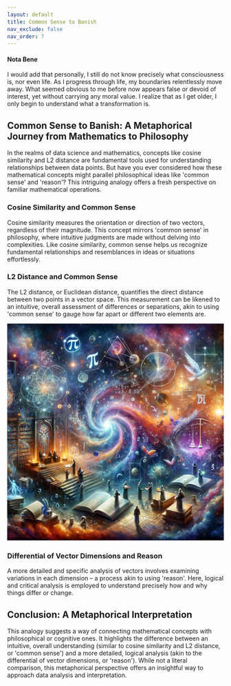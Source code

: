 ```yaml
---
layout: default
title: Common Sense to Banish
nav_exclude: false
nav_order: 7
---
```


#### Nota Bene
I would add that personally, I still do not know precisely what consciousness is, nor even life. As I progress through life, my boundaries relentlessly move away. What seemed obvious to me before now appears false or devoid of interest, yet without carrying any moral value. I realize that as I get older, I only begin to understand what a transformation is.

## Common Sense to Banish: A Metaphorical Journey from Mathematics to Philosophy

In the realms of data science and mathematics, concepts like cosine similarity and L2 distance are fundamental tools used for understanding relationships between data points. But have you ever considered how these mathematical concepts might parallel philosophical ideas like 'common sense' and 'reason'? This intriguing analogy offers a fresh perspective on familiar mathematical operations.

### Cosine Similarity and Common Sense

Cosine similarity measures the orientation or direction of two vectors, regardless of their magnitude. This concept mirrors 'common sense' in philosophy, where intuitive judgments are made without delving into complexities. Like cosine similarity, common sense helps us recognize fundamental relationships and resemblances in ideas or situations effortlessly.

### L2 Distance and Common Sense

The L2 distance, or Euclidean distance, quantifies the direct distance between two points in a vector space. This measurement can be likened to an intuitive, overall assessment of differences or separations, akin to using 'common sense' to gauge how far apart or different two elements are.

![common.png](/images/common.png)

### Differential of Vector Dimensions and Reason

A more detailed and specific analysis of vectors involves examining variations in each dimension – a process akin to using 'reason'. Here, logical and critical analysis is employed to understand precisely how and why things differ or change.

## Conclusion: A Metaphorical Interpretation

This analogy suggests a way of connecting mathematical concepts with philosophical or cognitive ones. It highlights the difference between an intuitive, overall understanding (similar to cosine similarity and L2 distance, or 'common sense') and a more detailed, logical analysis (akin to the differential of vector dimensions, or 'reason'). While not a literal comparison, this metaphorical perspective offers an insightful way to approach data analysis and interpretation.
